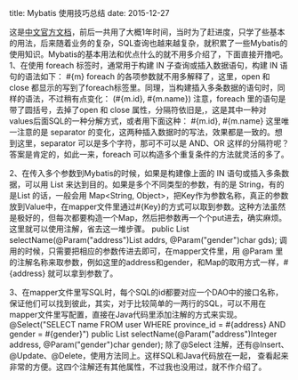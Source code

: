 title: Mybatis 使用技巧总结
date: 2015-12-27

这是[中文官方文档](http://mybatis.org/mybatis-3/zh/)，前后一共用了大概1年时间，当时为了赶进度，只学了些基本的用法，后来随着业务的复杂，SQL查询也越来越复杂，就积累了一些Mybatis的使用知识。Mybatis的基本用法和优点什么的就不用多介绍了，下面直接开撸吧。
1、在使用 foreach 标签时，通常用于构建 IN 子查询或插入数据语句，构建 IN 语句的语法如下：
<foreach collection="list" index="index" item="m" open="(" separator="," close=")">
    #{m}
</foreach>
foreach 的各项参数就不用多解释了，这里，open 和 close 都显示的写到了foreach标签里。同理，当构建插入多条数据的语句时，同样的语法，不过稍有点变化：
<foreach collection="list" index="index" item="m" separator=",">
    (#{m.id}, #{m.name})
</foreach>
注意，foreach 里的语句是带了圆括号，去掉了open 和 close 属性，分隔符依旧是,，这是其中一种对values后面SQL的一种分解方式，或者用下面这种：
<foreach collection="list" index="index" item="m" open="(" separator="),(" close=")">
    #{m.id}, #{m.name}
</foreach>
这里唯一注意的是 separator 的变化，这两种插入数据时的写法，效果都是一致的。想到这里，separator 可以是多个字符，那可不可以是 AND、OR 这样的分隔符呢？答案是肯定的，如此一来，foreach 可以构造多个重复条件的方法就灵活的多了。

2、在传入多个参数到Mybatis的时候，如果是构建像上面的 IN 语句或插入多条数据，可以用 List 来达到目的。如果是多个不同类型的参数，有的是 String，有的是List 的话，一般会用 Map<String, Object>，把Key作为参数名称，真正的参数放到Value中，在mapper文件里通过#{Key}的方式可以取到参数。这种方法虽然是极好的，但每次都要构造一个Map，然后把参数再一个个put进去，确实麻烦。这里就可以使用注解，省去这一堆步骤。
public List<String> selectName(@Param("address")List<Integer> addrs, @Param("gender")char gds);
调用的时候，只需要把相应的参数传进去即可，在mapper文件里，用 @Param 里的注解名称来取参数，例如这里的address和gender，和Map的取用方式一样，#{address} 就可以拿到参数了。

3、在mapper文件里写SQL时，每个SQL的id都要对应一个DAO中的接口名称，保证他们可以找到彼此，其实，对于比较简单的一两行的SQL，可以不用在mapper文件里写配置，直接在Java代码里添加注解的方式来实现。
@Select("SELECT name FROM user WHERE province_id = #{address} AND gender = #{gender}")
public List<String> selectName(@Param("address")Integer address, @Param("gender")char gender);
除了@Select 注解，还有@Insert、@Update、@Delete，使用方法同上。这样SQL和Java代码放在一起，
查看起来非常的方便。这四个注解还有其他属性，不过我也没用过，就不作介绍了。